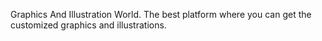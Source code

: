 Graphics And Illustration World.
The best platform where you can get the customized graphics and illustrations.
